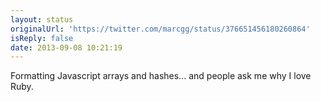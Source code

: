 ```yaml
---
layout: status
originalUrl: 'https://twitter.com/marcgg/status/376651456180260864'
isReply: false
date: 2013-09-08 10:21:19
---
```


Formatting Javascript arrays and hashes... and people ask me why I love Ruby.
